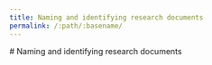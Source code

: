 ```yaml
---
title: Naming and identifying research documents
permalink: /:path/:basename/
---
```

#﻿ Naming and identifying research documents

